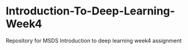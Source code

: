 # Introduction-To-Deep-Learning-Week4
Repository for MSDS Introduction to deep learning week4 assignment 
